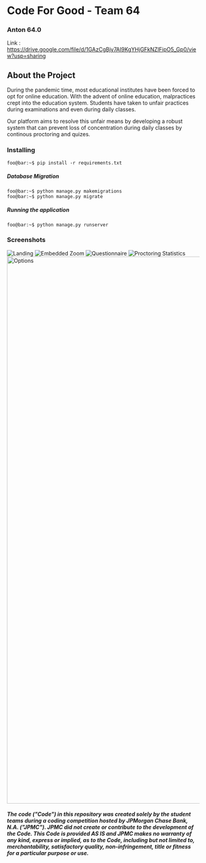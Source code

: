 # Code For Good - Team 64
### Anton 64.0

Link : https://drive.google.com/file/d/1GAzCgBjy7AI9KgYHjGFkNZlFipO5_Gp0/view?usp=sharing

## About the Project

During the pandemic time, most educational institutes have been forced to opt for online education. With the advent of online education, malpractices crept into the education system. Students have taken to unfair practices during examinations and even during daily classes. 

Our platform aims to resolve this unfair means by developing a robust system that can prevent loss of concentration during daily classes by continous proctoring and quizes.

### Installing

```console
foo@bar:~$ pip install -r requirements.txt
```

##### Database Migration

```console
foo@bar:~$ python manage.py makemigrations
foo@bar:~$ python manage.py migrate
```

##### Running the application

```console
foo@bar:~$ python manage.py runserver
```

### Screenshots

![Landing](https://user-images.githubusercontent.com/42297087/122663089-ad32b780-d1b5-11eb-9bc5-489f9b9607ac.jpeg)
![Embedded Zoom](https://user-images.githubusercontent.com/42297087/122663115-d05d6700-d1b5-11eb-9378-280d3e7341dc.jpeg)
![Questionnaire](https://user-images.githubusercontent.com/42297087/122663129-e539fa80-d1b5-11eb-8a5c-b17b60567e3d.jpeg)
![Proctoring Statistics](https://user-images.githubusercontent.com/42297087/122663145-f551da00-d1b5-11eb-82d8-1890fcb280c7.jpeg)
<img width="1432" alt="Options" src="https://user-images.githubusercontent.com/42297087/122663156-06025000-d1b6-11eb-9f0f-5123eba307c4.png">






##### The code ("Code") in this repository was created solely by the student teams during a coding competition hosted by JPMorgan Chase Bank, N.A. ("JPMC").						JPMC did not create or contribute to the development of the Code.  This Code is provided AS IS and JPMC makes no warranty of any kind, express or implied, as to the Code,						including but not limited to, merchantability, satisfactory quality, non-infringement, title or fitness for a particular purpose or use.